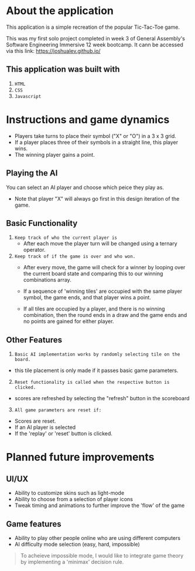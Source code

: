 # About the application
This application is a simple recreation of the popular Tic-Tac-Toe game.

This was my first solo project completed in week 3 of General Assembly's Software Engineering Immersive 12 week bootcamp. It cann be accessed via this link: https://joshualev.github.io/

## This application was built with
1. `HTML`
2. `CSS`
3. `Javascript`

# Instructions and game dynamics
- Players take turns to place their symbol ("X" or "O") in a 3 x 3 grid. 
- If a player places three of their symbols in a straight line, this player wins.
- The winning player gains a point.

## Playing the AI
You can select an AI player and choose which peice they play as. 
- Note that player "X" will always go first in this design iteration of the game.


## Basic Functionality
1. `Keep track of who the current player is`
    - After each move the player turn will be changed using a ternary operator.
2. `Keep track of if the game is over and who won.`
    - After every move, the game will check for a winner by looping over the current board state and comparing this to our winning combinations array.

    - If a sequence of 'winning tiles' are occupied with the same player symbol, the game ends, and that player wins a point.

    - If all tiles are occupied by a player, and there is no winning combination, then the round ends in a draw and the game ends and no points are gained for either player.
    

## Other Features
1. `Basic AI implementation works by randomly selecting tile on the board.`
 - this tile placement is only made if it passes basic game parameters.

2. `Reset functionality is called when the respective button is clicked.`
- scores are refreshed by selecting the "refresh" button in the scoreboard

3. `All game parameters are reset if:`
- Scores are reset.
- If an AI player is selected
- If the 'replay' or 'reset' button is clicked.


# Planned future improvements

## UI/UX
- Ability to customize skins such as light-mode
- Ability to choose from a selection of player icons
- Tweak timing and animations to further improve the 'flow' of the game

## Game features
- Ability to play other people online who are using different computers
- AI difficulty mode selection (easy, hard, impossible) 
 > To acheieve impossible mode, I would like to integrate game theory by implementing a 'minimax' decision rule.

